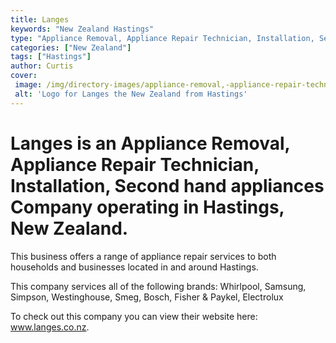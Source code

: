 ```yaml
---
title: Langes
keywords: "New Zealand Hastings"
type: "Appliance Removal, Appliance Repair Technician, Installation, Second hand appliances"
categories: ["New Zealand"]
tags: ["Hastings"]
author: Curtis
cover: 
 image: /img/directory-images/appliance-removal,-appliance-repair-technician,-installation,-second-hand-appliances/langes.webp
 alt: 'Logo for Langes the New Zealand from Hastings'
---
```


# Langes is an Appliance Removal, Appliance Repair Technician, Installation, Second hand appliances Company operating in Hastings, New Zealand.

This business offers a range of appliance repair services to both households and businesses located in and around Hastings.

This company services all of the following brands: Whirlpool, Samsung, Simpson, Westinghouse, Smeg, Bosch, Fisher & Paykel, Electrolux

To check out this company you can view their website here: www.langes.co.nz.
